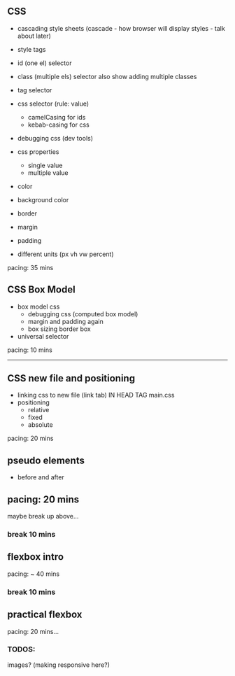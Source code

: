 ## CSS

- cascading style sheets (cascade - how browser will display styles - talk about later)

- style tags
- id (one el) selector
- class (multiple els) selector also show adding multiple classes
- tag selector

- css selector (rule: value)
    - camelCasing for ids
    - kebab-casing for css

- debugging css (dev tools)

- css properties
    - single value
    - multiple value
- color
- background color
- border
- margin
- padding
- different units (px vh vw percent)

pacing: 35 mins

## CSS Box Model

- box model css
    - debugging css (computed box model)
    - margin and padding again
    - box sizing border box
- universal selector

pacing: 10 mins

----
## CSS new file and positioning
- linking css to new file (link tab) IN HEAD TAG main.css
- positioning
    - relative
    - fixed
    - absolute

pacing: 20 mins

## pseudo elements
- before and after

pacing: 20 mins
----

maybe break up above...

### break 10 mins

## flexbox intro
pacing: ~ 40 mins

### break 10 mins

## practical flexbox
pacing: 20 mins...


### TODOS:
images? (making responsive here?)

